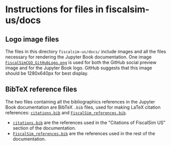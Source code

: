 # Instructions for files in fiscalsim-us/docs

## Logo image files
The files in this directory `fiscalsim-us/docs/` include images and all the files necessary for rendering the Jupyter Book documentation. One image [`FiscalSimCGO_GitHubLogo.png`](docs/FiscalSimCGO_GitHubLogo.png) is used for both the GitHub social preview image and for the Jupyter Book logo. GitHub suggests that this image should be 1280x640px for best display.


## BibTeX reference files
The two files containing all the bibliographics references in the Jupyter Book documentation are BibTeX `.bib` files, used for making LaTeX citation references: [`citations.bib`](docs/book/citations.bib) and [`FiscalSim_references.bib`](docs/book/FiscalSim_references.bib).
* [`citations.bib`](docs/book/citations.bib) are the references used in the "Citations of FiscalSim US" section of the documentation.
* [`FiscalSim_references.bib`](docs/book/FiscalSim_references.bib) are the references used in the rest of the documentation.
